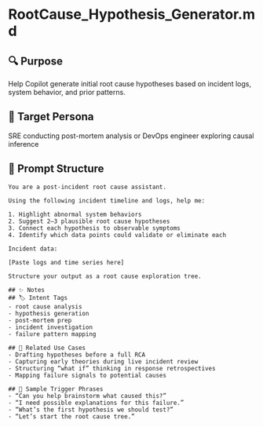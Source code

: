 # RootCause_Hypothesis_Generator.md

## 🔍 Purpose  
Help Copilot generate initial root cause hypotheses based on incident logs, system behavior, and prior patterns.

## 🎯 Target Persona  
SRE conducting post-mortem analysis or DevOps engineer exploring causal inference

## 🧠 Prompt Structure

```plaintext
You are a post-incident root cause assistant.

Using the following incident timeline and logs, help me:

1. Highlight abnormal system behaviors  
2. Suggest 2–3 plausible root cause hypotheses  
3. Connect each hypothesis to observable symptoms  
4. Identify which data points could validate or eliminate each

Incident data:

[Paste logs and time series here]

Structure your output as a root cause exploration tree.

## ✨ Notes
## 🏷️ Intent Tags
- root cause analysis  
- hypothesis generation  
- post-mortem prep  
- incident investigation  
- failure pattern mapping  

## 📎 Related Use Cases
- Drafting hypotheses before a full RCA  
- Capturing early theories during live incident review  
- Structuring “what if” thinking in response retrospectives  
- Mapping failure signals to potential causes  

## 💬 Sample Trigger Phrases
- “Can you help brainstorm what caused this?”  
- “I need possible explanations for this failure.”  
- “What’s the first hypothesis we should test?”  
- “Let’s start the root cause tree.”


